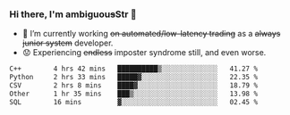### Hi there, I'm ambiguou~~s~~Str 👋

<!--
**ambiguoustexture/ambiguoustexture** is a ✨ _special_ ✨ repository because its `README.md` (this file) appears on your GitHub profile.

Here are some ideas to get you started:
-->
- 🔭 I’m currently working ~~on automated/low-latency trading~~ as a ~~always junior system~~ developer.
- :worried: Experiencing ~~endless~~ imposter syndrome still, and even worse.

<!--START_SECTION:waka-->

```txt
C++        4 hrs 42 mins   ██████████▒░░░░░░░░░░░░░░   41.27 %
Python     2 hrs 33 mins   █████▓░░░░░░░░░░░░░░░░░░░   22.35 %
CSV        2 hrs 8 mins    ████▓░░░░░░░░░░░░░░░░░░░░   18.79 %
Other      1 hr 35 mins    ███▒░░░░░░░░░░░░░░░░░░░░░   13.98 %
SQL        16 mins         ▓░░░░░░░░░░░░░░░░░░░░░░░░   02.45 %
```

<!--END_SECTION:waka-->
